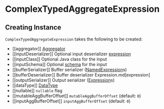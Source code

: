 # ComplexTypedAggregateExpression

## Creating Instance

`ComplexTypedAggregateExpression` takes the following to be created:

* [[aggregator]] [Aggregator](../Aggregator.md)
* [[inputDeserializer]] Optional input deserializer [expression](Expression.md)
* [[inputClass]] Optional Java class for the input
* [[inputSchema]] Optional [schema](../StructType.md) for the input
* [[bufferSerializer]] Buffer serializer ([NamedExpression](NamedExpression.md)s)
* [[bufferDeserializer]] Buffer deserializer Expression.md[expression]
* [[outputSerializer]] Output serializer ([Expression](Expression.md)s)
* [[dataType]] [DataType](../DataType.md)
* [[nullable]] `nullable` flag
* [[mutableAggBufferOffset]] `mutableAggBufferOffset` (default: `0`)
* [[inputAggBufferOffset]] `inputAggBufferOffset` (default: `0`)
